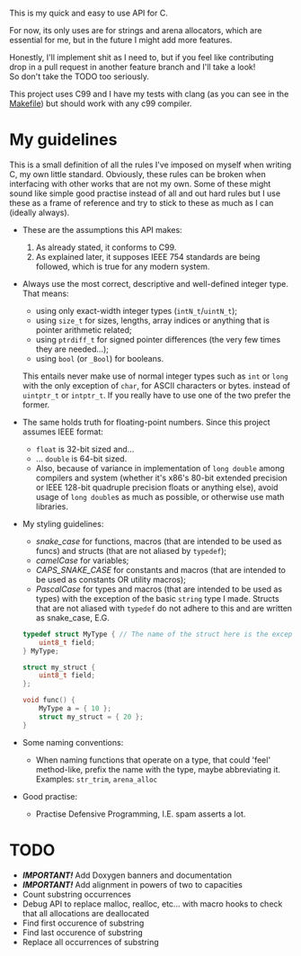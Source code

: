 
This is my quick and easy to use API for C.

For now, its only uses are for strings and arena allocators, which are essential for me, but in the future I might add more features.

Honestly, I'll implement shit as I need to, but if you feel like contributing drop in a pull request in another feature branch and I'll take a look!\
So don't take the TODO too seriously.

This project uses C99 and I have my tests with clang (as you can see in the [Makefile](./Makefile)) but should work with any c99 compiler.

# My guidelines
This is a small definition of all the rules I've imposed on myself when writing C, my own little standard.
Obviously, these rules can be broken when interfacing with other works that are not my own.
Some of these might sound like simple good practise instead of all and out hard rules but I use these as a frame of reference and try
to stick to these as much as I can (ideally always).

- These are the assumptions this API makes:
    1. As already stated, it conforms to C99.
    2. As explained later, it supposes IEEE 754 standards are being followed, which is true for any modern system.

- Always use the most correct, descriptive and well-defined integer type. That means:
    - using only exact-width integer types (`intN_t`/`uintN_t`);
    - using `size_t` for sizes, lengths, array indices or anything that is pointer arithmetic related;
    - using `ptrdiff_t` for signed pointer differences (the very few times they are needed...);
    - using `bool` (or `_Bool`) for booleans.

    This entails never make use of normal integer types such as `int` or `long` with the only exception of `char`,
    for ASCII characters or bytes.
    instead of `uintptr_t` or `intptr_t`. If you really have to use one of the two prefer the former.

- The same holds truth for floating-point numbers. Since this project assumes IEEE format:
    - `float` is 32-bit sized and...
    - ... `double` is 64-bit sized.
    - Also, because of variance in implementation of `long double` among compilers and system (whether it's x86's
    80-bit extended precision or IEEE 128-bit quadruple precision floats or anything else), avoid usage of `long double`s
    as much as possible, or otherwise use math libraries.

- My styling guidelines:
    - *snake_case* for functions, macros (that are intended to be used as funcs) and structs (that are not aliased by `typedef`);
    - *camelCase* for variables;
    - *CAPS_SNAKE_CASE* for constants and macros (that are intended to be used as constants OR utility macros);
    - *PascalCase* for types and macros (that are intended to be used as types) with the exception of the basic `string` type I made.
    Structs that are not aliased with `typedef` do not adhere to this and are written as snake_case, E.G. 
    ```c
    typedef struct MyType { // The name of the struct here is the exception, since I'm aliasing anyways
        uint8_t field;
    } MyType;

    struct my_struct {
        uint8_t field;
    };

    void func() {
        MyType a = { 10 };
        struct my_struct = { 20 };
    }
    ```

- Some naming conventions:
    - When naming functions that operate on a type, that could 'feel' method-like, prefix the name with the type,
    maybe abbreviating it. Examples: `str_trim`, `arena_alloc`

- Good practise:
    - Practise Defensive Programming, I.E. spam asserts a lot.

# TODO

- ***IMPORTANT!*** Add Doxygen banners and documentation
- ***IMPORTANT!*** Add alignment in powers of two to capacities
- Count substring occurrences
- Debug API to replace malloc, realloc, etc... with macro hooks to check that all allocations are deallocated
- Find first occurence of substring
- Find last occurence of substring
- Replace all occurrences of substring




